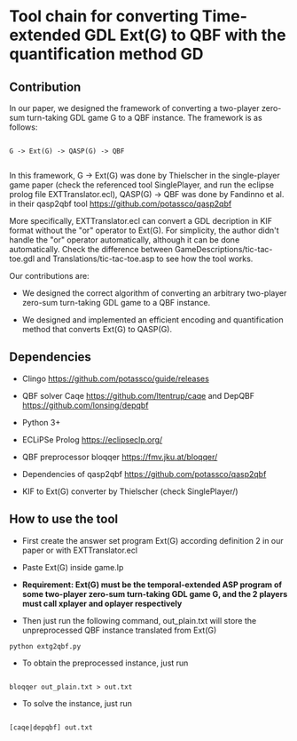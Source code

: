 # Tool chain for converting Time-extended GDL Ext(G) to QBF with the quantification method GD

## Contribution

In our paper, we designed the framework of converting a two-player zero-sum turn-taking GDL game G to a QBF instance.
The framework is as follows:
```

G -> Ext(G) -> QASP(G) -> QBF


```

In this framework, G -> Ext(G) was done by Thielscher in the single-player game paper (check the referenced tool SinglePlayer, and run the eclipse prolog file EXTTranslator.ecl), QASP(G) -> QBF was done by Fandinno et al. in their qasp2qbf tool https://github.com/potassco/qasp2qbf

More specifically, EXTTranslator.ecl can convert a GDL decription in KIF format without the "or" operator to Ext(G). For simplicity, the author didn't handle the "or" operator automatically, although it can be done automatically. Check the difference between GameDescriptions/tic-tac-toe.gdl and Translations/tic-tac-toe.asp to see how the tool works.

Our contributions are:

* We designed the correct algorithm of converting an arbitrary two-player zero-sum turn-taking GDL game to a QBF instance.

* We designed and implemented an efficient encoding and quantification method that converts Ext(G) to QASP(G).


## Dependencies

* Clingo https://github.com/potassco/guide/releases

* QBF solver Caqe https://github.com/ltentrup/caqe and DepQBF  https://github.com/lonsing/depqbf 

* Python 3+

* ECLiPSe Prolog https://eclipseclp.org/

* QBF preprocessor bloqqer  https://fmv.jku.at/bloqqer/ 

* Dependencies of qasp2qbf https://github.com/potassco/qasp2qbf 

* KIF to Ext(G) converter by Thielscher (check SinglePlayer/)

## How to use the tool

* First create the answer set program Ext(G) according definition 2 in our paper or with EXTTranslator.ecl

* Paste Ext(G) inside game.lp

* **Requirement: Ext(G) must be the temporal-extended ASP program of some two-player zero-sum turn-taking GDL game G, and the 2 players must call xplayer and oplayer respectively**


* Then just run the following command, out_plain.txt will store the unpreprocessed QBF instance translated from Ext(G)

```
python extg2qbf.py   

```

* To obtain the preprocessed instance, just run

```

bloqqer out_plain.txt > out.txt

```

* To solve the instance, just run

```

[caqe|depqbf] out.txt

```
